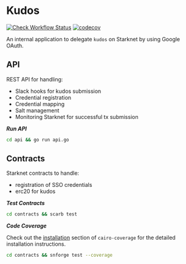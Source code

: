 # Kudos

[![Check Workflow Status](https://github.com/keep-starknet-strange/kudos/actions/workflows/check.yml/badge.svg)](https://github.com/keep-starknet-strange/kudos/actions/workflows/check.yml)
[![codecov](https://codecov.io/gh/keep-starknet-strange/kudos/blob/branch/main/graph/badge.svg)](https://codecov.io/gh/keep-starknet-strange/kudos)

An internal application to delegate `kudos` on Starknet by using Google OAuth.

## API

REST API for handling:

- Slack hooks for kudos submission
- Credential registration
- Credential mapping
- Salt management
- Monitoring Starknet for successful tx submission

***Run API***

```bash
cd api && go run api.go
```

## Contracts

Starknet contracts to handle:

- registration of SSO credentials
- erc20 for kudos

***Test Contracts***

```bash
cd contracts && scarb test
```
***Code Coverage***

Check out the [installation](https://github.com/software-mansion/cairo-coverage#installation) section of `cairo-coverage` for the detailed installation instructions.

```bash
cd contracts && snforge test --coverage
```

